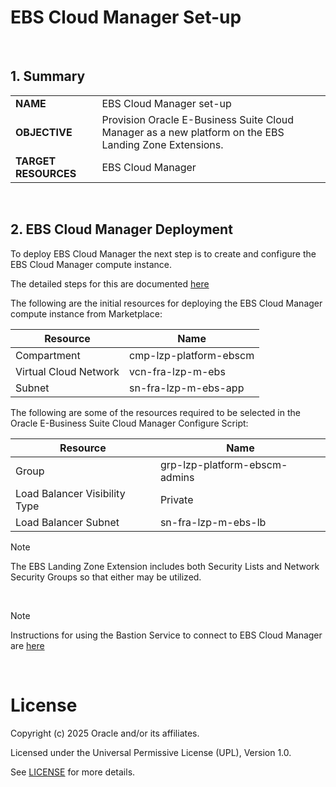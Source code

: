 # EBS Cloud Manager Set-up <!-- omit from toc -->
&nbsp; 

## **1. Summary**

|                      |                                                       |
| -------------------- | ----------------------------------------------------- |
| **NAME**         | EBS Cloud Manager set-up                                    |
| **OBJECTIVE**        | Provision Oracle E-Business Suite Cloud Manager as a new platform on the EBS Landing Zone Extensions. |
| **TARGET RESOURCES** | EBS Cloud Manager                                                  |

&nbsp; 

## **2. EBS Cloud Manager Deployment**

To deploy EBS Cloud Manager the next step is to create and configure the EBS Cloud Manager compute instance.

The detailed steps for this are documented [here](https://docs.oracle.com/cd/E26401_01/doc.122/f35809/T679330T679339.htm#T680521)

The following are the initial resources for deploying the EBS Cloud Manager compute instance from Marketplace:

| Resource | Name |
| --- | --- |
| Compartment | cmp-lzp-platform-ebscm |
| Virtual Cloud Network | vcn-fra-lzp-m-ebs |
| Subnet | sn-fra-lzp-m-ebs-app |

The following are some of the resources required to be selected in the Oracle E-Business Suite Cloud Manager Configure Script:

| Resource | Name |
| --- | --- |
| Group | grp-lzp-platform-ebscm-admins |
| Load Balancer Visibility Type | Private |
| Load Balancer Subnet | sn-fra-lzp-m-ebs-lb |

> [!NOTE]
> The EBS Landing Zone Extension includes both Security Lists and Network Security Groups so that either may be utilized.

&nbsp;

> [!NOTE]
> Instructions for using the Bastion Service to connect to EBS Cloud Manager are [here](./bastion_access.md)

&nbsp;

# License <!-- omit from toc -->

Copyright (c) 2025 Oracle and/or its affiliates.

Licensed under the Universal Permissive License (UPL), Version 1.0.

See [LICENSE](/LICENSE.txt) for more details.
